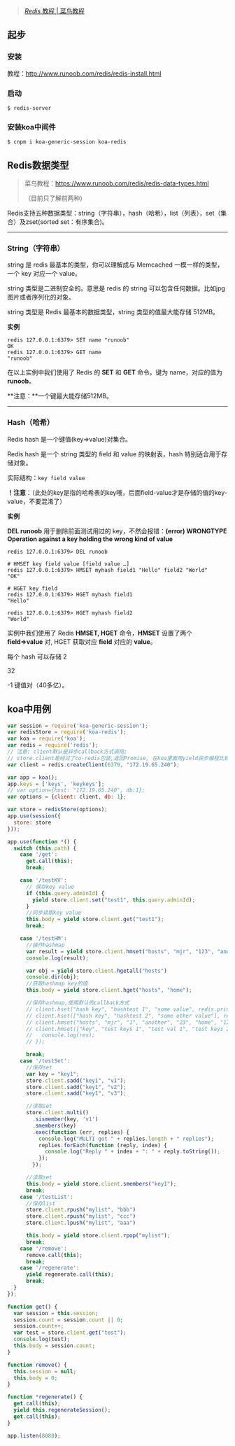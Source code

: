 

> [*Redis* 教程 | 菜鸟教程](https://www.baidu.com/link?url=mfjBnlAdpWaZpQu8ivFESGlZQlvseHm8wzQSi78HpEOIf3vsbslikG0lLbCozI3q7BBtR2xWEr9_KDMpaVVEsa&wd=&eqid=8ef19cf6000ee8d0000000065cb6e9ed)

## 起步

### 安装

教程：<http://www.runoob.com/redis/redis-install.html>

### 启动

```shell
$ redis-server
```

### 安装koa中间件

```shell
$ cnpm i koa-generic-session koa-redis
```



## Redis数据类型

> 菜鸟教程：<https://www.runoob.com/redis/redis-data-types.html>
>
> （目前只了解前两种）

Redis支持五种数据类型：string（字符串），hash（哈希），list（列表），set（集合）及zset(sorted set：有序集合)。

------

### String（字符串）

string 是 redis 最基本的类型，你可以理解成与 Memcached 一模一样的类型，一个 key 对应一个 value。

string 类型是二进制安全的。意思是 redis 的 string 可以包含任何数据。比如jpg图片或者序列化的对象。

string 类型是 Redis 最基本的数据类型，string 类型的值最大能存储 512MB。

**实例**

```shell
redis 127.0.0.1:6379> SET name "runoob"
OK
redis 127.0.0.1:6379> GET name
"runoob"
```

在以上实例中我们使用了 Redis 的 **SET** 和 **GET** 命令。键为 name，对应的值为 **runoob**。

**注意：**一个键最大能存储512MB。

------

### Hash（哈希）

Redis hash 是一个键值(key=>value)对集合。

Redis hash 是一个 string 类型的 field 和 value 的映射表，hash 特别适合用于存储对象。

实际结构：`key field value`   

**！注意**：（此处的key是指的哈希表的key哦，后面field-value才是存储的值的key-value，不要混淆了）



**实例**

**DEL runoob** 用于删除前面测试用过的 key，不然会报错：**(error) WRONGTYPE Operation against a key holding the wrong kind of value**

```shell
redis 127.0.0.1:6379> DEL runoob

# HMSET key field value [field value …]
redis 127.0.0.1:6379> HMSET myhash field1 "Hello" field2 "World"
"OK"

# HGET key field
redis 127.0.0.1:6379> HGET myhash field1
"Hello"

redis 127.0.0.1:6379> HGET myhash field2
"World"
```

实例中我们使用了 Redis **HMSET, HGET** 命令，**HMSET** 设置了两个 **field=>value** 对, HGET 获取对应 **field** 对应的 **value**。

每个 hash 可以存储 2

32

 -1 键值对（40多亿）。



## koa中用例

```js
var session = require('koa-generic-session');
var redisStore = require('koa-redis');
var koa = require('koa');
var redis = require('redis');
// 注意: client默认是异步callback方式调用;
// store.client是经过了co-redis包装,返回Promise, 在koa里面用yield异步编程比较方便
var client = redis.createClient(6379, "172.19.65.240");

var app = koa();
app.keys = ['keys', 'keykeys'];
// var option={host: "172.19.65.240", db:1};
var options = {client: client, db: 1};

var store = redisStore(options);
app.use(session({
  store: store
}));

app.use(function *() {
  switch (this.path) {
    case '/get':
      get.call(this);
      break;

    case '/testKV':
      // 保存key value
      if (this.query.adminId) {
        yield store.client.set("test1", this.query.adminId);
      }
      //同步读取key value
      this.body = yield store.client.get("test1");
      break;

    case '/testHM':
      //操作hashmap
      var result = yield store.client.hmset("hosts", "mjr", "123", "another", "23", "home", "1234");
      console.log(result);

      var obj = yield store.client.hgetall("hosts")
      console.dir(obj);
      //获取hashmap key的值
      this.body = yield store.client.hget("hosts", "home");

      //保存hashmap,使用默认的callback方式
      // client.hset("hash key", "hashtest 1", "some value", redis.print);
      // client.hset(["hash key", "hashtest 2", "some other value"], redis.print);
      // client.hmset("hosts", "mjr", "1", "another", "23", "home", "1234");
      // client.hmset(["key", "test keys 1", "test val 1", "test keys 2", "test val 2"], function (err, res) {
      //   console.log(res);
      // });

      break;
    case '/testSet':
      //保存set
      var key = "key1";
      store.client.sadd("key1", "v1");
      store.client.sadd("key1", "v2");
      store.client.sadd("key1", "v3");

      //读取set
      store.client.multi()
        .sismember(key, 'v1')
        .smembers(key)
        .exec(function (err, replies) {
          console.log("MULTI got " + replies.length + " replies");
          replies.forEach(function (reply, index) {
            console.log("Reply " + index + ": " + reply.toString());
          });
        });

      //读取set
      this.body = yield store.client.smembers("key1");
      break;
    case '/testList':
      //保存list
      store.client.rpush("mylist", "bbb")
      store.client.rpush("mylist", "ccc")
      store.client.lpush("mylist", "aaa")

      this.body = yield store.client.rpop("mylist");
      break;
    case '/remove':
      remove.call(this);
      break;
    case '/regenerate':
      yield regenerate.call(this);
      break;
  }
});

function get() {
  var session = this.session;
  session.count = session.count || 0;
  session.count++;
  var test = store.client.get("test");
  console.log(test);
  this.body = session.count;
}

function remove() {
  this.session = null;
  this.body = 0;
}

function *regenerate() {
  get.call(this);
  yield this.regenerateSession();
  get.call(this);
}

app.listen(8080);

```







